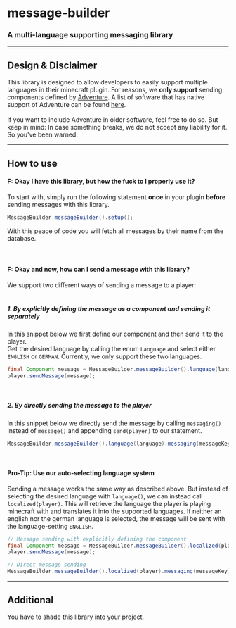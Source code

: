 # message-builder

### A multi-language supporting messaging library

___

## Design & Disclaimer

This library is designed to allow developers to easily support multiple languages in their minecraft plugin.
For reasons, we **only support**
sending components defined by [Adventure](https://docs.advntr.dev/index.html).
A list of software that has native support of Adventure can be found [here](https://docs.advntr.dev/platform/native.html#native-support).
<br> <br>
If you want to include Adventure in older software, feel free to do so.
But keep in mind: In case something breaks, we do not accept any liability for it.
So you've been warned.

___

## How to use

#### F: Okay I have this library, but how the fuck to I properly use it?

To start with, simply run the following statement **once** in your plugin **before** sending messages with this library.

```java
MessageBuilder.messageBuilder().setup();
```

With this peace of code you will fetch all messages by their name from the database.
<br><br><br>

#### F: Okay and now, how can I send a message with this library?

We support two different ways of sending a message to a player:
<br><br>

##### 1. By explicitly defining the message as a component and sending it separately
In this snippet below we first define our component and then send it to the player. <br>
Get the desired language by calling the enum `Language` and select either `ENGLISH` or `GERMAN`.
Currently, we only support these two languages.


```java
final Component message = MessageBuilder.messageBuilder().language(language).message(messageKey);
player.sendMessage(message);
```
<br>

##### 2. By directly sending the message to the player
In this snippet below we directly send the message by calling `messaging()` instead of `message()` and appending `send(player)` to our statement.
```java
MessageBuilder.messageBuilder().language(language).messaging(messageKey).send(player);
```
<br>

#### Pro-Tip: Use our auto-selecting language system
Sending a message works the same way as described above. But instead of selecting the desired language with `language()`, we can instead call `localized(player)`.
This will retrieve the language the player is playing minecraft with and translates it into the supported languages. If neither an english nor the german language is selected, the message will be sent with the language-setting 
`ENGLISH`.
```java
// Message sending with explicitly defining the component
final Component message = MessageBuilder.messageBuilder().localized(player).message(messageKey);
player.sendMessage(message);

// Direct message sending
MessageBuilder.messageBuilder().localized(player).messaging(messageKey).send(player);
```
___

## Additional

You have to shade this library into your project.
